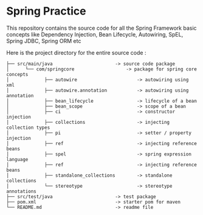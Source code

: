 # Spring Practice

This repository contains the source code for all the Spring Framework basic concepts like Dependency Injection, Bean Lifecycle, Autowiring, SpEL,
Spring JDBC, Spring ORM etc 

Here is the project directory for the entire source code  : 


```
├── src/main/java                       -> source code package      
│      └── com/springcore                   -> package for spring core concepts
│             ├── autowire                      -> autowiring using xml
│             ├── autowire.annotation           -> autowiring using annotation
│             ├── bean_lifecycle                -> lifecycle of a bean
│             ├── bean_scope                    -> scope of a bean
│             ├── ci                            -> constructor injection
│             ├── collections                   -> injecting collection types
│             ├── pi                            -> setter / property injection
│             ├── ref                           -> injecting reference beans
│             ├── spel                          -> spring expression language
│             ├── ref                           -> injecting reference beans
│             ├── standalone_collections        -> standalone collections
│             └── stereotype                    -> stereotype annotations
├── src/test/java                       -> test package
├── pom.xml                             -> starter pom for maven 
└── README.md                           -> readme file 
```
